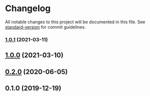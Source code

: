 # Changelog

All notable changes to this project will be documented in this file. See [standard-version](https://github.com/conventional-changelog/standard-version) for commit guidelines.

### [1.0.1](https://github.com/nuxt-community/imagemin-module/compare/v1.0.0...v1.0.1) (2021-03-11)

## [1.0.0](https://github.com/nuxt-community/imagemin-module/compare/v0.2.0...v1.0.0) (2021-03-10)

## [0.2.0](https://github.com/nuxt-community/imagemin-module/compare/v0.1.0...v0.2.0) (2020-06-05)

## 0.1.0 (2019-12-19)
